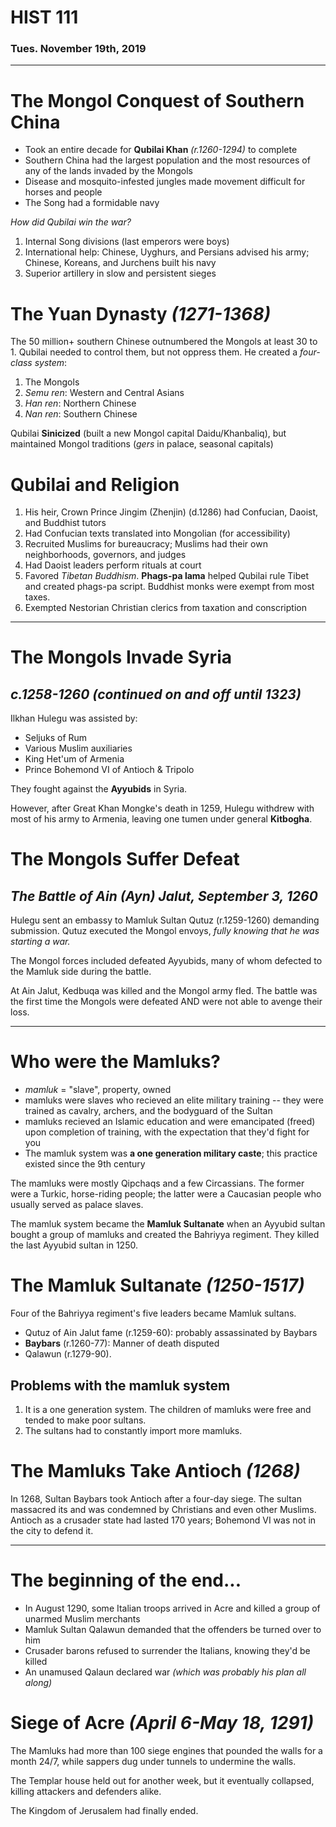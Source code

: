# HIST 111
### Tues. November 19th, 2019
---

# The Mongol Conquest of Southern China
* Took an entire decade for __Qubilai Khan__ _(r.1260-1294)_ to complete
* Southern China had the largest population and the most resources of any of the lands invaded by the Mongols
* Disease and mosquito-infested jungles made movement difficult for horses and people
* The Song had a formidable navy

_How did Qubilai win the war?_
1. Internal Song divisions (last emperors were boys)
2. International help: Chinese, Uyghurs, and Persians advised his army; Chinese, Koreans, and Jurchens built his navy
3. Superior artillery in slow and persistent sieges

# The Yuan Dynasty _(1271-1368)_
The 50 million+ southern Chinese outnumbered the Mongols at least 30 to 1. Qubilai needed to control them, but not oppress them. He created a _four-class system_:
1. The Mongols
2. _Semu ren_: Western and Central Asians
3. _Han ren_: Northern Chinese
4. _Nan ren_: Southern Chinese

Qubilai __Sinicized__ (built a new Mongol capital Daidu/Khanbaliq), but maintained Mongol traditions (_gers_ in palace, seasonal capitals)

# Qubilai and Religion
1. His heir, Crown Prince Jingim (Zhenjin) (d.1286) had Confucian, Daoist, and Buddhist tutors
2. Had Confucian texts translated into Mongolian (for accessibility)
3. Recruited Muslims for bureaucracy; Muslims had their own neighborhoods, governors, and judges
4. Had Daoist leaders perform rituals at court
5. Favored _Tibetan Buddhism_. __Phags-pa lama__ helped Qubilai rule Tibet and created phags-pa script. Buddhist monks were exempt from most taxes.
6. Exempted Nestorian Christian clerics from taxation and conscription

---
# The Mongols Invade Syria
## _c.1258-1260 (continued on and off until 1323)_

Ilkhan Hulegu was assisted by:
* Seljuks of Rum
* Various Muslim auxiliaries
* King Het'um of Armenia
* Prince Bohemond VI of Antioch & Tripolo

They fought against the __Ayyubids__ in Syria.

However, after Great Khan Mongke's death in 1259, Hulegu withdrew with most of his army to Armenia, leaving one tumen under general __Kitbogha__.

# The Mongols Suffer Defeat
## _The Battle of Ain (Ayn) Jalut, September 3, 1260_

Hulegu sent an embassy to Mamluk Sultan Qutuz (r.1259-1260) demanding submission. Qutuz executed the Mongol envoys, _fully knowing that he was starting a war._

The Mongol forces included defeated Ayyubids, many of whom defected to the Mamluk side during the battle.

At Ain Jalut, Kedbuqa was killed and the Mongol army fled. The battle was the first time the Mongols were defeated AND were not able to avenge their loss.

---
# Who were the Mamluks?
* _mamluk_ = "slave", property, owned
* mamluks were slaves who recieved an elite military training -- they were trained as cavalry, archers, and the bodyguard of the Sultan
* mamluks recieved an Islamic education and were emancipated (freed) upon completion of training, with the expectation that they'd fight for you
* The mamluk system was __a one generation military caste__; this practice existed since the 9th century

The mamluks were mostly Qipchaqs and a few Circassians. The former were a Turkic, horse-riding people; the latter were a Caucasian people who usually served as palace slaves.

The mamluk system became the __Mamluk Sultanate__ when an Ayyubid sultan bought a group of mamluks and created the Bahriyya regiment. They killed the last Ayyubid sultan in 1250.

# The Mamluk Sultanate _(1250-1517)_
Four of the Bahriyya regiment's five leaders became Mamluk sultans.

* Qutuz of Ain Jalut fame (r.1259-60): probably assassinated by Baybars
* __Baybars__ (r.1260-77): Manner of death disputed
* Qalawun (r.1279-90).

## Problems with the mamluk system
1. It is a one generation system. The children of mamluks were free and tended to make poor sultans.
2. The sultans had to constantly import more mamluks.

# The Mamluks Take Antioch _(1268)_
In 1268, Sultan Baybars took Antioch after a four-day siege. The sultan massacred its and was condemned by Christians and even other Muslims. Antioch as a crusader state had lasted 170 years; Bohemond VI was not in the city to defend it.

---
# The beginning of the end...
* In August 1290, some Italian troops arrived in Acre and killed a group of unarmed Muslim merchants
* Mamluk Sultan Qalawun demanded that the offenders be turned over to him
* Crusader barons refused to surrender the Italians, knowing they'd be killed
* An unamused Qalaun declared war _(which was probably his plan all along)_

# Siege of Acre _(April 6-May 18, 1291)_

The Mamluks had more than 100 siege engines that pounded the walls for a month 24/7, while sappers dug under tunnels to undermine the walls.

The Templar house held out for another week, but it eventually collapsed, killing attackers and defenders alike.

The Kingdom of Jerusalem had finally ended.
